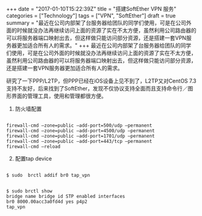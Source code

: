 +++
date = "2017-01-10T15:22:39Z"
title = "搭建SoftEther VPN 服务"
categories = ["Technology"]
tags = ["VPN", "SoftEther"]
draft = true
summary = "最近在公司内部架了台服务器给团队的同学们使用，可是在公司外面的时候就没办法再继续访问上面的资源了实在不太方便，虽然利用公司路由器的可以将服务器端口映射出去，但这样做只能访问部分资源，还是搭建一套VPN服务器更加适合所有人的需求。"
+++
最近在公司内部架了台服务器给团队的同学们使用，可是在公司外面的时候就没办法再继续访问上面的资源了实在不太方便，虽然利用公司路由器的可以将服务器端口映射出去，但这样做只能访问部分资源，还是搭建一套VPN服务器更加适合所有人的需求。

研究了一下PPP/L2TP，但PPP已经在iOS设备上见不到了，L2TP又对CentOS 7.3支持不友好，后来找到了SoftEther，发现不仅协议支持全面而且支持命令行／图形界面的管理工具，使用和管理都很方便。


1. 防火墙配置
<pre><code>
firewall-cmd –zone=public –add-port=500/udp –permanent
firewall-cmd –zone=public –add-port=4500/udp –permanent
firewall-cmd –zone=public –add-port=1701/udp –permanent
firewall-cmd –zone=public –add-port=443/tcp –permanent
firewall-cmd –reload
</code></pre>

2. 配置tap device
<pre><code>
$ sudo  brctl addif br0 tap_vpn
</code></pre>
<pre><code>
$ sudo brctl show
bridge name bridge id STP enabled interfaces
br0 8000.00acc3a0fd4d yes p4p2
tap_vpn
</code></pre>
